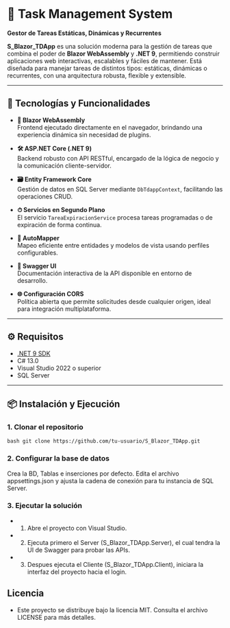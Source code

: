 # 🧩 Task Management System  
**Gestor de Tareas Estáticas, Dinámicas y Recurrentes**

**S_Blazor_TDApp** es una solución moderna para la gestión de tareas que combina el poder de **Blazor WebAssembly** y **.NET 9**, permitiendo construir aplicaciones web interactivas, escalables y fáciles de mantener. Está diseñada para manejar tareas de distintos tipos: estáticas, dinámicas o recurrentes, con una arquitectura robusta, flexible y extensible.

---

## 🚀 Tecnologías y Funcionalidades

- **🔷 Blazor WebAssembly**  
  Frontend ejecutado directamente en el navegador, brindando una experiencia dinámica sin necesidad de plugins.

- **🛠 ASP.NET Core (.NET 9)**  
  Backend robusto con API RESTful, encargado de la lógica de negocio y la comunicación cliente-servidor.

- **🗃 Entity Framework Core**  
  Gestión de datos en SQL Server mediante `DbTdappContext`, facilitando las operaciones CRUD.

- **⏱ Servicios en Segundo Plano**  
  El servicio `TareaExpiracionService` procesa tareas programadas o de expiración de forma continua.

- **🧭 AutoMapper**  
  Mapeo eficiente entre entidades y modelos de vista usando perfiles configurables.

- **📘 Swagger UI**  
  Documentación interactiva de la API disponible en entorno de desarrollo.

- **🌐 Configuración CORS**  
  Política abierta que permite solicitudes desde cualquier origen, ideal para integración multiplataforma.

---

## ⚙️ Requisitos

- [.NET 9 SDK](https://dotnet.microsoft.com/en-us/download/dotnet/9.0)
- C# 13.0
- Visual Studio 2022 o superior
- SQL Server

---

## 📦 Instalación y Ejecución

### 1. Clonar el repositorio
```bash git clone https://github.com/tu-usuario/S_Blazor_TDApp.git```

### 2. Configurar la base de datos
Crea la BD, Tablas e inserciones por defecto.
Edita el archivo appsettings.json y ajusta la cadena de conexión para tu instancia de SQL Server.

### 3. Ejecutar la solución
- 1. Abre el proyecto con Visual Studio.
- 2. Ejecuta primero el Server (S_Blazor_TDApp.Server), el cual tendra la UI de Swagger para probar las APIs.
- 3. Despues ejecuta el Cliente (S_Blazor_TDApp.Client), iniciara la interfaz del proyecto hacia el login.
 
## Licencia

- Este proyecto se distribuye bajo la licencia MIT. Consulta el archivo LICENSE para más detalles.
